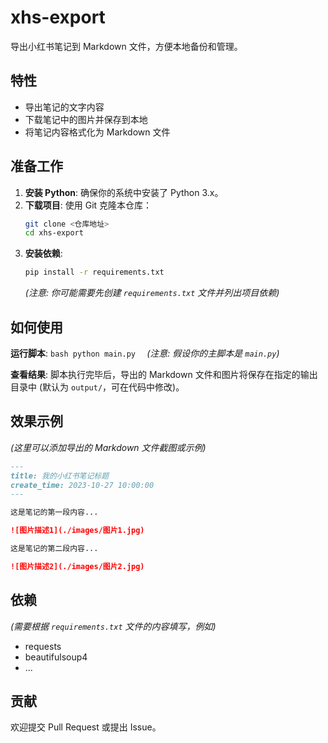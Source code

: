 # xhs-export

导出小红书笔记到 Markdown 文件，方便本地备份和管理。

## 特性

-   导出笔记的文字内容
-   下载笔记中的图片并保存到本地
-   将笔记内容格式化为 Markdown 文件

## 准备工作

1.  **安装 Python**: 确保你的系统中安装了 Python 3.x。
2.  **下载项目**: 使用 Git 克隆本仓库：
    ```bash
    git clone <仓库地址>
    cd xhs-export
    ```
3.  **安装依赖**:
    ```bash
    pip install -r requirements.txt
    ```
    *(注意: 你可能需要先创建 `requirements.txt` 文件并列出项目依赖)*

## 如何使用

  **运行脚本**:
    ```bash
    python main.py 
    ```
    *(注意: 假设你的主脚本是 `main.py`)*


**查看结果**: 脚本执行完毕后，导出的 Markdown 文件和图片将保存在指定的输出目录中 (默认为 `output/`，可在代码中修改)。

## 效果示例

*(这里可以添加导出的 Markdown 文件截图或示例)*

```markdown
---
title: 我的小红书笔记标题
create_time: 2023-10-27 10:00:00
---

这是笔记的第一段内容...

![图片描述1](./images/图片1.jpg)

这是笔记的第二段内容...

![图片描述2](./images/图片2.jpg)
```


## 依赖

*(需要根据 `requirements.txt` 文件的内容填写，例如)*
-   requests
-   beautifulsoup4
-   ...

## 贡献

欢迎提交 Pull Request 或提出 Issue。


